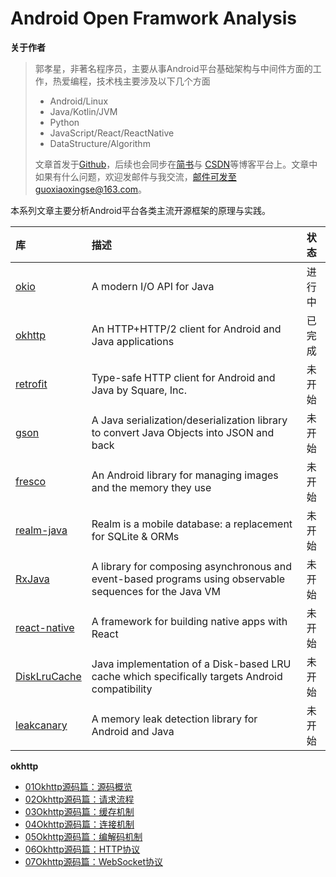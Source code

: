 # Android Open Framwork Analysis

**关于作者**

>郭孝星，非著名程序员，主要从事Android平台基础架构与中间件方面的工作，热爱编程，技术栈主要涉及以下几个方面
>
>- Android/Linux
>- Java/Kotlin/JVM
>- Python
>- JavaScript/React/ReactNative
>- DataStructure/Algorithm
>
>文章首发于[Github](https://github.com/guoxiaoxing)，后续也会同步在[简书](http://www.jianshu.com/users/66a47e04215b/latest_articles)与
[CSDN](http://blog.csdn.net/allenwells)等博客平台上。文章中如果有什么问题，欢迎发邮件与我交流，邮件可发至guoxiaoxingse@163.com。

本系列文章主要分析Android平台各类主流开源框架的原理与实践。

|库                                       |描述                                            |状态
|:----------------------------------------|:----------------------------------------------|:---------------|
|[okio](https://github.com/square/okio)|A modern I/O API for Java|进行中
|[okhttp](https://github.com/square/okhttp)|An HTTP+HTTP/2 client for Android and Java applications|已完成
|[retrofit](https://github.com/square/retrofit)|Type-safe HTTP client for Android and Java by Square, Inc.|未开始
|[gson](https://github.com/google/gson)|A Java serialization/deserialization library to convert Java Objects into JSON and back|未开始
|[fresco](https://github.com/facebook/fresco)|An Android library for managing images and the memory they use|未开始
|[realm-java](https://github.com/realm/realm-java)|Realm is a mobile database: a replacement for SQLite & ORMs|未开始
|[RxJava](https://github.com/ReactiveX/RxJava)|A library for composing asynchronous and event-based programs using observable sequences for the Java VM|未开始
|[react-native](https://github.com/facebook/react-native)|A framework for building native apps with React|未开始
|[DiskLruCache](https://github.com/JakeWharton/DiskLruCache)|Java implementation of a Disk-based LRU cache which specifically targets Android compatibility|未开始
|[leakcanary](https://github.com/square/leakcanary)|A memory leak detection library for Android and Java|未开始

**okhttp**

- [01Okhttp源码篇：源码概览](https://github.com/guoxiaoxing/android-open-framwork-analysis/blob/master/doc/okhttp/01Okhttp源码篇：源码概览.md)
- [02Okhttp源码篇：请求流程](https://github.com/guoxiaoxing/android-open-framwork-analysis/blob/master/doc/okhttp/02Okhttp源码篇：请求流程.md)
- [03Okhttp源码篇：缓存机制](https://github.com/guoxiaoxing/android-open-framwork-analysis/blob/master/doc/okhttp/03Okhttp源码篇：缓存机制.md)
- [04Okhttp源码篇：连接机制](https://github.com/guoxiaoxing/android-open-framwork-analysis/blob/master/doc/okhttp/04Okhttp源码篇：连接机制.md)
- [05Okhttp源码篇：编解码机制](https://github.com/guoxiaoxing/android-open-framwork-analysis/blob/master/doc/okhttp/05Okhttp源码篇：编解码机制.md)
- [06Okhttp源码篇：HTTP协议](https://github.com/guoxiaoxing/android-open-framwork-analysis/blob/master/doc/okhttp/06Okhttp源码篇：HTTP协议.md)
- [07Okhttp源码篇：WebSocket协议](https://github.com/guoxiaoxing/android-open-framwork-analysis/blob/master/doc/okhttp/07Okhttp源码篇：WebSocket协议.md)